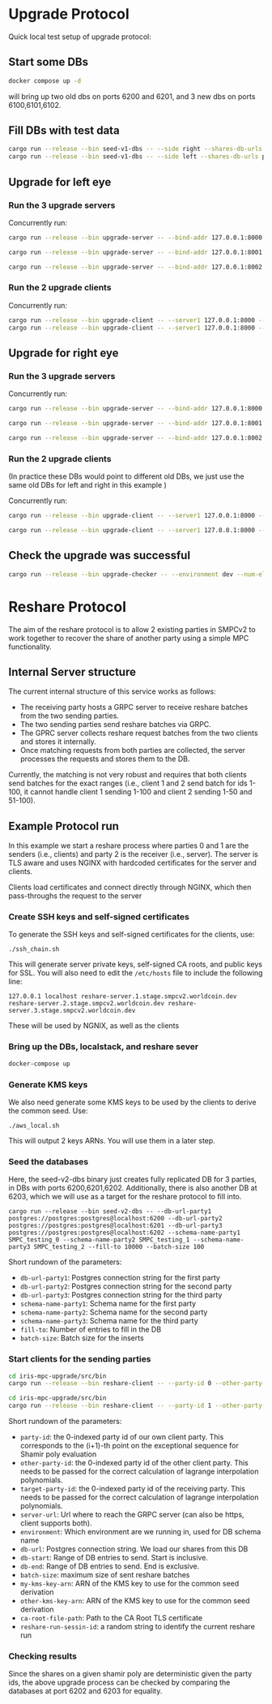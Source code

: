 # Upgrade Protocol

Quick local test setup of upgrade protocol:

## Start some DBs

```bash
docker compose up -d
```

will bring up two old dbs on ports 6200 and 6201, and 3 new dbs on ports 6100,6101,6102.

## Fill DBs with test data

```bash
cargo run --release --bin seed-v1-dbs -- --side right --shares-db-urls postgres://postgres:postgres@localhost:6100 --shares-db-urls postgres://postgres:postgres@localhost:6101 --masks-db-url postgres://postgres:postgres@localhost:6111 --num-elements 10000
cargo run --release --bin seed-v1-dbs -- --side left --shares-db-urls postgres://postgres:postgres@localhost:6100 --shares-db-urls postgres://postgres:postgres@localhost:6101 --masks-db-url postgres://postgres:postgres@localhost:6111 --num-elements 10000
```

## Upgrade for left eye

### Run the 3 upgrade servers

Concurrently run:

```bash
cargo run --release --bin upgrade-server -- --bind-addr 127.0.0.1:8000 --db-url postgres://postgres:postgres@localhost:6200 --party-id 0 --eye left --environment dev
```

```bash
cargo run --release --bin upgrade-server -- --bind-addr 127.0.0.1:8001 --db-url postgres://postgres:postgres@localhost:6201 --party-id 1 --eye left --environment dev
```

```bash
cargo run --release --bin upgrade-server -- --bind-addr 127.0.0.1:8002 --db-url postgres://postgres:postgres@localhost:6202 --party-id 2 --eye left --environment dev
```

### Run the 2 upgrade clients

Concurrently run:

```bash
cargo run --release --bin upgrade-client -- --server1 127.0.0.1:8000 --server2 127.0.0.1:8001 --server3 127.0.0.1:8002 --db-start 0 --db-end 10000 --party-id 0 --eye left --shares-db-url postgres://postgres:postgres@localhost:6100 --masks-db-url postgres://postgres:postgres@localhost:6111
cargo run --release --bin upgrade-client -- --server1 127.0.0.1:8000 --server2 127.0.0.1:8001 --server3 127.0.0.1:8002 --db-start 0 --db-end 10000 --party-id 1 --eye left --shares-db-url postgres://postgres:postgres@localhost:6101 --masks-db-url postgres://postgres:postgres@localhost:6111
```

## Upgrade for right eye

### Run the 3 upgrade servers

Concurrently run:

```bash
cargo run --release --bin upgrade-server -- --bind-addr 127.0.0.1:8000 --db-url postgres://postgres:postgres@localhost:6200 --party-id 0 --eye right --environment dev
```

```bash
cargo run --release --bin upgrade-server -- --bind-addr 127.0.0.1:8001 --db-url postgres://postgres:postgres@localhost:6201 --party-id 1 --eye right --environment dev
```

```bash
cargo run --release --bin upgrade-server -- --bind-addr 127.0.0.1:8002 --db-url postgres://postgres:postgres@localhost:6202 --party-id 2 --eye right --environment dev
```

### Run the 2 upgrade clients

(In practice these DBs would point to different old DBs, we just use the same old DBs for left and right in this example )

Concurrently run:

```bash
cargo run --release --bin upgrade-client -- --server1 127.0.0.1:8000 --server2 127.0.0.1:8001 --server3 127.0.0.1:8002 --db-start 0 --db-end 10000 --party-id 0 --eye right --shares-db-url postgres://postgres:postgres@localhost:6100 --masks-db-url postgres://postgres:postgres@localhost:6111
```

```bash
cargo run --release --bin upgrade-client -- --server1 127.0.0.1:8000 --server2 127.0.0.1:8001 --server3 127.0.0.1:8002 --db-start 0 --db-end 10000 --party-id 1 --eye right --shares-db-url postgres://postgres:postgres@localhost:6101 --masks-db-url postgres://postgres:postgres@localhost:6111

```

## Check the upgrade was successful

```bash
cargo run --release --bin upgrade-checker -- --environment dev --num-elements 10000 --db-urls postgres://postgres:postgres@localhost:6100 --db-urls postgres://postgres:postgres@localhost:6101 --db-urls postgres://postgres:postgres@localhost:6111 --db-urls postgres://postgres:postgres@localhost:6200 --db-urls postgres://postgres:postgres@localhost:6201 --db-urls postgres://postgres:postgres@localhost:6202
```

# Reshare Protocol

The aim of the reshare protocol is to allow 2 existing parties in SMPCv2 to work together to recover the share of another party using a simple MPC functionality.

## Internal Server structure

The current internal structure of this service works as follows:

* The receiving party hosts a GRPC server to receive reshare batches from the two sending parties.
* The two sending parties send reshare batches via GRPC.
* The GPRC server collects reshare request batches from the two clients and stores it internally.
* Once matching requests from both parties are collected, the server processes the requests and stores them to the DB.

Currently, the matching is not very robust and requires that both clients send batches for the exact ranges (i.e., client 1 and 2 send batch for ids 1-100, it cannot handle client 1 sending 1-100 and client 2 sending 1-50 and 51-100).

## Example Protocol run

In this example we start a reshare process where parties 0 and 1 are the senders (i.e., clients) and party 2 is the receiver (i.e., server).
The server is TLS aware and uses NGINX with hardcoded certificates for the server and clients.

Clients load certificates and connect directly through NGINX, which then pass-throughs the request to the server

### Create SSH keys and self-signed certificates

To generate the SSH keys and self-signed certificates for the clients, use:

```shell
./ssh_chain.sh
```

This will generate server private keys, self-signed CA roots, and public keys for SSL.
You will also need to edit the `/etc/hosts` file to include the following line:

```shell
127.0.0.1 localhost reshare-server.1.stage.smpcv2.worldcoin.dev reshare-server.2.stage.smpcv2.worldcoin.dev reshare-server.3.stage.smpcv2.worldcoin.dev
```

These will be used by NGNIX, as well as the clients

### Bring up the DBs, localstack, and reshare sever

```bash
docker-compose up
```

### Generate KMS keys

We also need generate some KMS keys to be used by the clients to derive the common seed. Use:

```shell
./aws_local.sh
```

This will output 2 keys ARNs. You will use them in a later step.

### Seed the databases

Here, the seed-v2-dbs binary just creates fully replicated DB for 3 parties, in DBs with ports 6200,6201,6202. Additionally, there is also another DB at 6203, which we will use as a target for the reshare protocol to fill into.

```shell
cargo run --release --bin seed-v2-dbs -- --db-url-party1 postgres://postgres:postgres@localhost:6200 --db-url-party2 postgres://postgres:postgres@localhost:6201 --db-url-party3 postgres://postgres:postgres@localhost:6202 --schema-name-party1 SMPC_testing_0 --schema-name-party2 SMPC_testing_1 --schema-name-party3 SMPC_testing_2 --fill-to 10000 --batch-size 100
```

Short rundown of the parameters:

* `db-url-party1`: Postgres connection string for the first party
* `db-url-party2`: Postgres connection string for the second party
* `db-url-party3`: Postgres connection string for the third party
* `schema-name-party1`: Schema name for the first party
* `schema-name-party2`: Schema name for the second party
* `schema-name-party3`: Schema name for the third party
* `fill-to`: Number of entries to fill in the DB
* `batch-size`: Batch size for the inserts

### Start clients for the sending parties

```bash
cd iris-mpc-upgrade/src/bin
cargo run --release --bin reshare-client -- --party-id 0 --other-party-id 1 --target-party-id 2 --server-url https://upgrade-left.1.smpcv2.stage.worldcoin.dev:6443 --environment testing --db-url postgres://postgres:postgres@localhost:6200 --db-start 1 --db-end 10001 --batch-size 100 --my-kms-key-arn <kms_key_arn-1> --other-kms-key-arn <kms_key_arn-2> --reshare-run-session-id test --ca-root-file-path nginx/cert/ca.txt
```

```bash
cd iris-mpc-upgrade/src/bin
cargo run --release --bin reshare-client -- --party-id 1 --other-party-id 0 --target-party-id 2 --server-url https://upgrade-left.2.smpcv2.stage.worldcoin.dev:6443 --environment testing --db-url postgres://postgres:postgres@localhost:6200 --db-start 1 --db-end 10001 --batch-size 100 --my-kms-key-arn <kms_key_arn-1> --other-kms-key-arn <kms_key_arn-2> --reshare-run-session-id test --ca-root-file-path nginx/cert/ca.txt
```

Short rundown of the parameters:

* `party-id`: the 0-indexed party id of our own client party. This corresponds to the (i+1)-th point on the exceptional sequence for Shamir poly evaluation
* `other-party-id`: the 0-indexed party id of the other client party. This needs to be passed for the correct calculation of lagrange interpolation polynomials.
* `target-party-id`: the 0-indexed party id of the receiving party. This needs to be passed for the correct calculation of lagrange interpolation polynomials.
* `server-url`: Url where to reach the GRPC server (can also be https, client supports both).
* `environment`: Which environment are we running in, used for DB schema name
* `db-url`: Postgres connection string. We load our shares from this DB
* `db-start`: Range of DB entries to send. Start is inclusive.
* `db-end`: Range of DB entries to send. End is exclusive.
* `batch-size`: maximum size of sent reshare batches
* `my-kms-key-arn`: ARN of the KMS key to use for the common seed derivation
* `other-kms-key-arn`: ARN of the KMS key to use for the common seed derivation
* `ca-root-file-path`: Path to the CA Root TLS certificate
* `reshare-run-sessin-id`: a random string to identify the current reshare run

### Checking results

Since the shares on a given shamir poly are deterministic given the party ids, the above upgrade process can be checked by comparing the databases at port 6202 and 6203 for equality.
